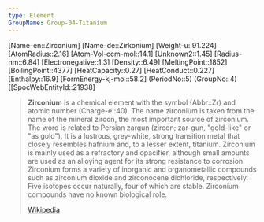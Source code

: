 ```yaml
---
type: Element
GroupName: Group-04-Titanium
---
```

[Name-en::Zirconium]
[Name-de::Zirkonium]
[Weight-u::91.224]
[AtomRadius::2.16]
[Atom-Vol-ccm-mol::14.1]
[Unknown2::1.45]
[Radius-nm::6.84]
[Electronegative::1.3]
[Density::6.49]
[MeltingPoint::1852]
[BoilingPoint::4377]
[HeatCapacity::0.27]
[HeatConduct::0.227]
[Enthalpy::16.9]
[FormEnergy-kj-mol::58.2]
(PeriodNo::5)
(GroupNo::4)
[[SpocWebEntityId::21938]


> **Zirconium** is a chemical element with the symbol (Abbr::Zr) and atomic number (Charge-e::40). The name zirconium is taken from the name of the mineral zircon, the most important source of zirconium. The word is related to Persian zargun (zircon; zar-gun, "gold-like" or "as gold"). It is a lustrous, grey-white, strong transition metal that closely resembles hafnium and, to a lesser extent, titanium. Zirconium is mainly used as a refractory and opacifier, although small amounts are used as an alloying agent for its strong resistance to corrosion. Zirconium forms a variety of inorganic and organometallic compounds such as zirconium dioxide and zirconocene dichloride, respectively. Five isotopes occur naturally, four of which are stable. Zirconium compounds have no known biological role.
>
> [Wikipedia](https://en.wikipedia.org/wiki/Zirconium)
